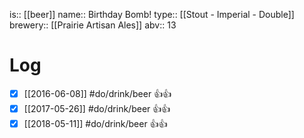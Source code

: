 is:: [[beer]]
name:: Birthday Bomb!
type:: [[Stout - Imperial - Double]]
brewery:: [[Prairie Artisan Ales]]
abv:: 13

# Log
- [x] [[2016-06-08]] #do/drink/beer 👍👍
- [x] [[2017-05-26]] #do/drink/beer 👍👍
- [x] [[2018-05-11]] #do/drink/beer 👍👍
